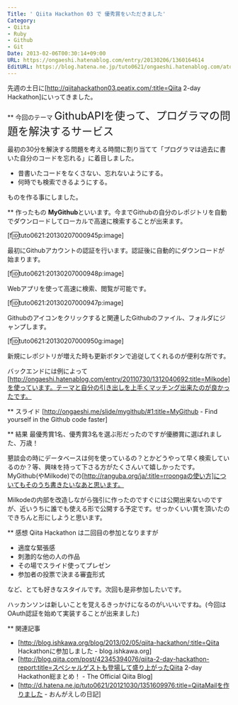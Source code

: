 ```yaml
---
Title: ' Qiita Hackathon 03 で 優秀賞をいただきました'
Category:
- Qiita
- Ruby
- Github
- Git
Date: 2013-02-06T00:30:14+09:00
URL: https://ongaeshi.hatenablog.com/entry/20130206/1360164614
EditURL: https://blog.hatena.ne.jp/tuto0621/ongaeshi.hatenablog.com/atom/entry/6435922169449192532
---
```


先週の土日に[http://qiitahackathon03.peatix.com/:title=Qiita 2-day Hackathon]にいってきました。

** 今回のテーマ
<span class="deco" style="font-size:x-large;">GithubAPIを使って、プログラマの問題を解決するサービス</span>

最初の30分を解決する問題を考える時間に割り当てて「プログラマは過去に書いた自分のコードを忘れる」に着目しました。

- 昔書いたコードをなくさない、忘れないようにする。
- 何時でも検索できるようにする。

ものを作る事にしました。

** 作ったもの
<span class="deco" style="font-weight:bold;">MyGithub</span>といいます。今までGithubの自分のレポジトリを自動でダウンロードしてローカルで高速に検索することが出来ます。

[f:id:tuto0621:20130207000945p:image]

最初にGithubアカウントの認証を行います。認証後に自動的にダウンロードが始まります。

[f:id:tuto0621:20130207000948p:image]

Webアプリを使って高速に検索、閲覧が可能です。

[f:id:tuto0621:20130207000947p:image]

Githubのアイコンをクリックすると関連したGithubのファイル、フォルダにジャンプします。

[f:id:tuto0621:20130207000950g:image]

新規にレポジトリが増えた時も更新ボタンで追従してくれるのが便利な所です。

バックエンドには例によって[http://ongaeshi.hatenablog.com/entry/20110730/1312040692:title=Milkode]を使っています。テーマと自分の引き出しを上手くマッチング出来たのが良かったです。

** スライド
[http://ongaeshi.me/slide/mygithub/#1:title=MyGithub - Find yourself in the Github code faster]

** 結果
最優秀賞1名、優秀賞3名を選ぶ形だったのですが優勝賞に選ばれました、万歳！

懇談会の時にデータベースは何を使っているの？とかどうやって早く検索しているのか？等、興味を持って下さる方がたくさんいて嬉しかったです。MyGithub(やMilkode)での[http://ranguba.org/ja/:title=rroongaの使い方]についてもそのうち書きたいなあと思います。

Milkodeの内部を改造しながら強引に作ったのですぐには公開出来ないのですが、近いうちに誰でも使える形で公開する予定です。せっかくいい賞を頂いたのできちんと形にしようと思います。

** 感想
Qiita Hackathon は二回目の参加となりますが

- 適度な緊張感
- 刺激的な他の人の作品
- その場でスライド使ってプレゼン
- 参加者の投票で決まる審査形式

など、とても好きなスタイルです。次回も是非参加したいです。

ハッカンソンは新しいことを覚えるきっかけになるのがいいいですね。(今回はOAuth認証を始めて実装することが出来ました)

** 関連記事
- [http://blog.ishkawa.org/blog/2013/02/05/qiita-hackathon/:title=Qiita Hackathonに参加しました - blog.ishkawa.org]
- [http://blog.qiita.com/post/42345394076/qiita-2-day-hackathon-report:title=スペシャルゲストも登場して盛り上がったQiita 2-day Hackathon総まとめ！ - The Official Qiita Blog]
- [http://d.hatena.ne.jp/tuto0621/20121030/1351609976:title=QiitaMailを作りました - おんがえしの日記]
